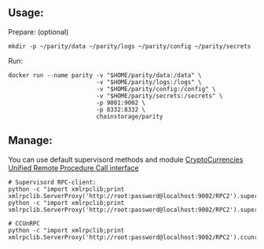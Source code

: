 Usage:
------

Prepare: (optional)

    mkdir -p ~/parity/data ~/parity/logs ~/parity/config ~/parity/secrets

Run:
    
    docker run --name parity -v "$HOME/parity/data:/data" \
                             -v "$HOME/parity/logs:/logs" \
                             -v "$HOME/parity/config:/config" \
                             -v "$HOME/parity/secrets:/secrets" \
                             -p 9001:9002 \
                             -p 8332:8332 \
                             chainstorage/parity

Manage:
-------
You can use default supervisord methods and module [CryptoCurrencies Unified Remote Procedure Call interface](https://github.com/chainstorage/CCUnRPC) 

    # Supervisord RPC-client:
    python -c "import xmlrpclib;print xmlrpclib.ServerProxy('http://root:password@localhost:9002/RPC2').supervisor.stopProcess('parity')"
    python -c "import xmlrpclib;print xmlrpclib.ServerProxy('http://root:password@localhost:9002/RPC2').supervisor.startProcess('parity')"

    # CCUnRPC 
    python -c "import xmlrpclib;print xmlrpclib.ServerProxy('http://root:password@localhost:9002/RPC2').ccunrpc.get_height()"